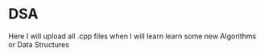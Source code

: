 # DSA
Here I will upload all .cpp files when I will learn learn some new Algorithms or Data Structures
